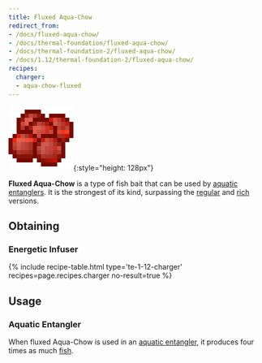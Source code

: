 ```yaml
---
title: Fluxed Aqua-Chow
redirect_from:
- /docs/fluxed-aqua-chow/
- /docs/thermal-foundation/fluxed-aqua-chow/
- /docs/thermal-foundation-2/fluxed-aqua-chow/
- /docs/1.12/thermal-foundation-2/fluxed-aqua-chow/
recipes:
  charger:
  - aqua-chow-fluxed
---
```


![Fluxed Aqua-Chow](/assets/images/thermal-foundation-2/aqua-chow-fluxed.gif){:style="height: 128px"}


**Fluxed Aqua-Chow** is a type of fish bait that can be used by [aquatic
entanglers](../../thermal-expansion/aquatic-entangler/). It is the strongest of its kind,
surpassing the [regular](../aqua-chow/) and [rich](../rich-aqua-chow/)
versions.


Obtaining
---------

### Energetic Infuser
{% include recipe-table.html type='te-1-12-charger' recipes=page.recipes.charger no-result=true %}


Usage
-----

### Aquatic Entangler
When fluxed Aqua-Chow is used in an [aquatic
entangler](../../thermal-expansion/aquatic-entangler/), it produces four times as much
[fish](https://minecraft.wiki/w/Fish).
